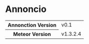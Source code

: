 # Annoncio

<table>
  <tbody>
    <tr>
      <th>Annonction Version</th>
      <td>v0.1</td>
    </tr>
    <tr>
      <th>Meteor Version</th>
      <td>v1.3.2.4</td>
    </tr>
  </tbody>
</table>

